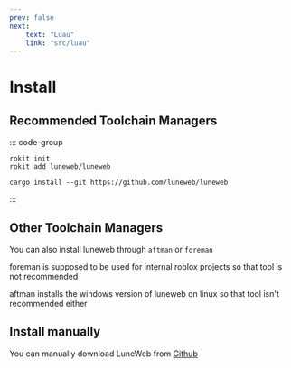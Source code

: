 ```yaml
---
prev: false
next:
    text: "Luau"
    link: "src/luau"
---
```


# Install

## Recommended Toolchain Managers

::: code-group

```shell [rokit]
rokit init
rokit add luneweb/luneweb
```

```shell [cargo-install]
cargo install --git https://github.com/luneweb/luneweb
```

:::

## Other Toolchain Managers

You can also install luneweb through `aftman` or `foreman`

foreman is supposed to be used for internal roblox projects
so that tool is not recommended

aftman installs the windows version of luneweb on linux
so that tool isn't recommended either

## Install manually

You can manually download LuneWeb from
[Github](https://github.com/luneweb/luneweb/releases/latest)
